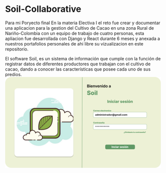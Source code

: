 # Soil-Collaborative

Para mi Poryecto final En la materia Electiva I el reto fue crear y documentar una aplicacion para la gestion del Cultivo de Cacao en una zona  Rural de Nariño-Colombia con un equipo de trabajo de cuatro personas, 
esta apliacion fue desarrollada con Django y React durante 6 meses y anexada a nuestros portafolios personales de ahi libre su vizualizacion en este repositorio.

El software Soil, es un sistema de información que cumple con la función de registrar datos de diferentes productores que trabajan con el cultivo de cacao, dando a conocer las características que posee cada uno de sus predios.
![Logo de mi proyecto](evidenceOne.png)
